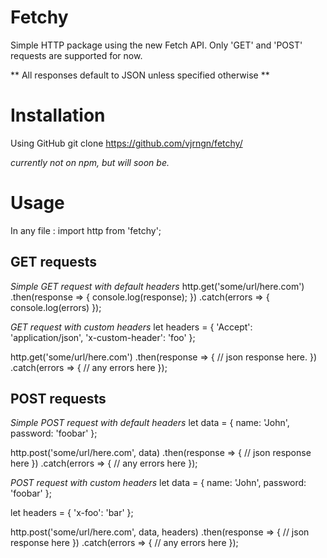# Fetchy
Simple HTTP package using the new Fetch API. 
Only 'GET' and 'POST' requests are supported for now.

** All responses default to JSON unless specified otherwise **

# Installation
Using GitHub
  git clone https://github.com/vjrngn/fetchy/

*currently not on npm, but will soon be.*

# Usage
In any file :
  import http from 'fetchy';

## GET requests

*Simple GET request with default headers*
  http.get('some/url/here.com')
    .then(response => {
      console.log(response);
    })
    .catch(errors => {
      console.log(errors)
    });
  
*GET request with custom headers*
  let headers = {
    'Accept': 'application/json',
    'x-custom-header': 'foo'
  };
  
  http.get('some/url/here.com')
    .then(response => {
      // json response here.
    })
    .catch(errors => {
      // any errors here
    });

## POST requests

*Simple POST request with default headers*
  let data = {
    name: 'John',
    password: 'foobar'
  };
  
  http.post('some/url/here.com', data)
    .then(response => {
      // json response here
    })
    .catch(errors => {
      // any errors here
    });

*POST request with custom headers*
  let data = {
    name: 'John',
    password: 'foobar'
  };
  
  let headers = {
    'x-foo': 'bar'
  };
  
  http.post('some/url/here.com', data, headers)
    .then(response => {
      // json response here
    })
    .catch(errors => {
      // any errors here
    });

